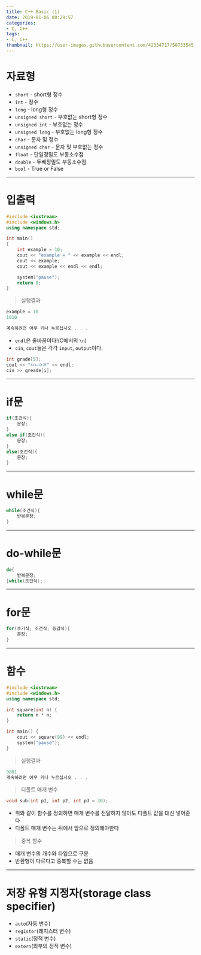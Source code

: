 ```yaml
---
title: C++ Basic (1)
date: 2019-01-06 00:29:57
categories:
- C, C++
tags:
- C, C++
thumbnail: https://user-images.githubusercontent.com/42334717/50733545-d2443300-11d2-11e9-981a-0a81acd87eb5.png
---
```

# 자료형

+ `short` - short형 정수
+ `int` - 정수
+ `long` -  long형 정수
+ `unsigned short` - 부호없는 short형 정수
+ `unsigned int` - 부호없는 정수
+ `unsigned long` - 부호없는 long형 정수
+ `char` - 문자 및 정수
+ `unsigned char` - 문자 및 부호없는 정수
+ `float` - 단일정밀도 부동소수점
+ `double` - 두배정밀도 부동소수점
+ `bool` - True or False
<!-- more -->
***
# 입출력

~~~C++
#include <iostream>
#include <windows.h>
using namespace std;

int main()
{
	int example = 10;
	cout << "example = " << example << endl;
	cout << example;
	cout << example << endl << endl;

	system("pause");
	return 0;
}
~~~
> 실행결과

~~~C++
example = 10
1010

계속하려면 아무 키나 누르십시오 . . .
~~~
+ `endl`은 줄바꿈이다!(C에서의 `\n`)
+ `cin`, `cout`들은 각각 `input`, `output`이다.

~~~C++
int grade[5];
cout << "ㅁㄴㅇㄹ" << endl;
cin >> greade[i];
~~~
***
# if문

~~~C++
if(조건식){
    문장;
}
else if(조건식){
    문장;
}
else(조건식){
    문장;
}
~~~
***
# while문

~~~C++
while(조건식){
    반복문장;
}
~~~
***
# do-while문

~~~C++
do{
    반복문장;
}while(조건식);
~~~
***
# for문

~~~C++
for(초기식; 조건식; 증감식){
    문장;
}
~~~
***
# 함수

~~~C++
#include <iostream>
#include <windows.h>
using namespace std;

int square(int n) {
	return n * n;
}

int main() {
	cout << square(99) << endl;
	system("pause");
}
~~~
> 실행결과

~~~C++
9801
계속하려면 아무 키나 누르십시오 . . .
~~~
> 디폴트 매개 변수

~~~C++
void sub(int p1, int p2, int p3 = 30);
~~~
+ 위와 같이 함수를 정의하면 매개 변수를 전달하지 않아도 디폴트 값을 대신 넣어준다
+ 디폴트 매개 변수는 뒤에서 앞으로 정의해야한다

> 중복 함수

+ 매개 변수의 개수와 타입으로 구분
+ 반환형이 다르다고 중복할 수는 없음

***
# 저장 유형 지정자(storage class specifier)

+ `auto`(자동 변수)
+ `register`(레지스터 변수)
+ `static`(정적 변수)
+ `extern`(외부의 정적 변수)
